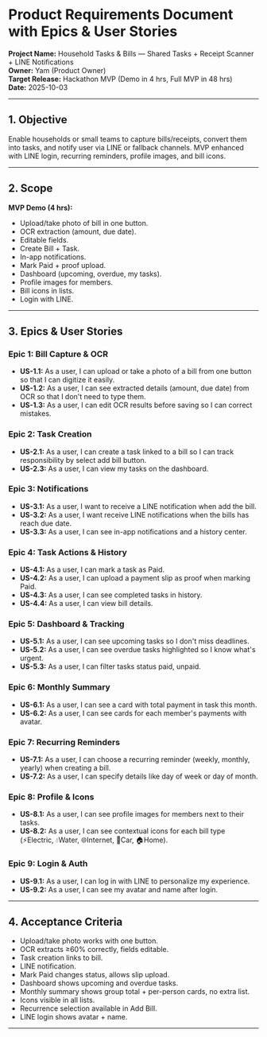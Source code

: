 # Product Requirements Document with Epics & User Stories

**Project Name:** Household Tasks & Bills — Shared Tasks + Receipt Scanner + LINE Notifications  
**Owner:** Yam (Product Owner)  
**Target Release:** Hackathon MVP (Demo in 4 hrs, Full MVP in 48 hrs)  
**Date:** 2025-10-03

---

## 1. Objective

Enable households or small teams to capture bills/receipts, convert them into tasks, and notify user via LINE or fallback channels. MVP enhanced with LINE login, recurring reminders, profile images, and bill icons.

---

## 2. Scope

**MVP Demo (4 hrs):**

- Upload/take photo of bill in one button.
- OCR extraction (amount, due date).
- Editable fields.
- Create Bill + Task.
- In-app notifications.
- Mark Paid + proof upload.
- Dashboard (upcoming, overdue, my tasks).
- Profile images for members.
- Bill icons in lists.
- Login with LINE.

---

## 3. Epics & User Stories

### Epic 1: Bill Capture & OCR

- **US-1.1:** As a user, I can upload or take a photo of a bill from one button so that I can digitize it easily.
- **US-1.2:** As a user, I can see extracted details (amount, due date) from OCR so that I don't need to type them.
- **US-1.3:** As a user, I can edit OCR results before saving so I can correct mistakes.

### Epic 2: Task Creation

- **US-2.1:** As a user, I can create a task linked to a bill so I can track responsibility by select add bill button.
- **US-2.3:** As a user, I can view my tasks on the dashboard.

### Epic 3: Notifications

- **US-3.1:** As a user, I want to receive a LINE notification when add the bill.
- **US-3.2:** As a user, I want receive LINE notifications when the bills has reach due date.
- **US-3.3:** As a user, I can see in-app notifications and a history center.

### Epic 4: Task Actions & History

- **US-4.1:** As a user, I can mark a task as Paid.
- **US-4.2:** As a user, I can upload a payment slip as proof when marking Paid.
- **US-4.3:** As a user, I can see completed tasks in history.
- **US-4.4:** As a user, I can view bill details.

### Epic 5: Dashboard & Tracking

- **US-5.1:** As a user, I can see upcoming tasks so I don't miss deadlines.
- **US-5.2:** As a user, I can see overdue tasks highlighted so I know what's urgent.
- **US-5.3:** As a user, I can filter tasks status paid, unpaid.

### Epic 6: Monthly Summary

- **US-6.1:** As a user, I can see a card with total payment in task this month.
- **US-6.2:** As a user, I can see cards for each member's payments with avatar.

### Epic 7: Recurring Reminders

- **US-7.1:** As a user, I can choose a recurring reminder (weekly, monthly, yearly) when creating a bill.
- **US-7.2:** As a user, I can specify details like day of week or day of month.

### Epic 8: Profile & Icons

- **US-8.1:** As a user, I can see profile images for members next to their tasks.
- **US-8.2:** As a user, I can see contextual icons for each bill type (⚡Electric, 💧Water, 🌐Internet, 🚗Car, 🏠Home).

### Epic 9: Login & Auth

- **US-9.1:** As a user, I can log in with LINE to personalize my experience.
- **US-9.2:** As a user, I can see my avatar and name after login.

---

## 4. Acceptance Criteria

- Upload/take photo works with one button.
- OCR extracts ≥60% correctly, fields editable.
- Task creation links to bill.
- LINE notification.
- Mark Paid changes status, allows slip upload.
- Dashboard shows upcoming and overdue tasks.
- Monthly summary shows group total + per-person cards, no extra list.
- Icons visible in all lists.
- Recurrence selection available in Add Bill.
- LINE login shows avatar + name.

---
